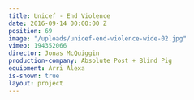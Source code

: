 ```yaml
---
title: Unicef - End Violence
date: 2016-09-14 00:00:00 Z
position: 69
image: "/uploads/unicef-end-violence-wide-02.jpg"
vimeo: 194352066
director: Jonas McQuiggin
production-company: Absolute Post + Blind Pig
equipment: Arri Alexa
is-shown: true
layout: project
---
```


